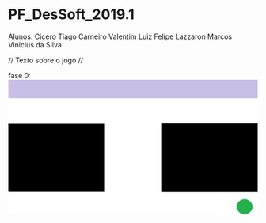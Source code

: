 # PF_DesSoft_2019.1

Alunos: 
Cicero Tiago Carneiro Valentim
Luiz Felipe Lazzaron
Marcos Vinicius da Silva

// Texto sobre o jogo // 

fase 0:
![imagem da primeira tela de jogo](imagens/1.jpeg)